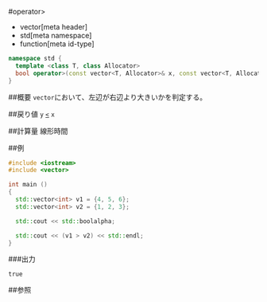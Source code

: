 #operator>
* vector[meta header]
* std[meta namespace]
* function[meta id-type]

```cpp
namespace std {
  template <class T, class Allocator>
  bool operator>(const vector<T, Allocator>& x, const vector<T, Allocator>& y);
}
```

##概要
`vector`において、左辺が右辺より大きいかを判定する。


##戻り値
`y` [`<`](op_less.md) `x`


##計算量
線形時間


##例
```cpp
#include <iostream>
#include <vector>

int main ()
{
  std::vector<int> v1 = {4, 5, 6};
  std::vector<int> v2 = {1, 2, 3};

  std::cout << std::boolalpha;

  std::cout << (v1 > v2) << std::endl;
}
```

###出力
```
true
```

##参照



